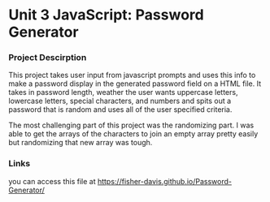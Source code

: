 # Unit 3 JavaScript: Password Generator

### **Project Descirption**
This project takes user input from javascript prompts and uses this info to make a password display in the generated password field on a HTML file. It takes in password length, weather the user wants uppercase letters, lowercase letters, special characters, and numbers and spits out a password that is random and uses all of the user specified criteria. 

The most challenging part of this project was the randomizing part. I was able to get the arrays of the characters to join an empty array pretty easily but randomizing that new array was tough.

### **Links**
you can access this file at https://fisher-davis.github.io/Password-Generator/




